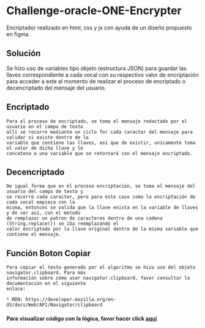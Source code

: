 # Challenge-oracle-ONE-Encrypter

Encriptador realizado en html, css y js con ayuda de un diseño propuesto en figma.

## Solución

Se hizo uso de variables tipo objeto (estructura JSON) para guardar las llaves correspondiente a cada vocal con su respectivo valor de encriptación para acceder a este al momento de realizar el proceso de encriptado o decencriptado del mensaje del usuario.

## Encriptado

    Para el proceso de encriptado, se toma el mensaje redactado por el usuario en el campo de texto
    allí se recorre mediante un ciclo for cada caracter del mensaje para validar si existe dentro de la
    variable que contiene las llaves, así que de existir, unicamente toma el valor de dicha llave y lo
    concatena a una variable que se retornará con el mensaje encriptado.

## Decencriptado

    De igual forma que en el proceso encriptación, se toma el mensaje del usuario del campo de texto y
    se recorre cada caracter, pero para este caso como la encriptación de cada vocal empieca con la
    misma, entonces se valida que la llave exista en la variable de llaves y de ser así, con el metodo
    de remplazar un patron de caracteres dentro de una cadena (String.replace()) se iba reemplazando el
    valor encriptado por la llave original dentro de la misma variable que contiene el mensaje.

## Función Boton Copiar

    Para copiar el texto generado por el algoritmo se hizo uso del objeto navigator.clipboard. Para más
    información sobre cómo usar navigator.clipboard, favor consultar la documentación en el siguiente
    enlace:

    * MDN: https://developer.mozilla.org/en-US/docs/Web/API/Navigator/clipboard

#### **Para visualizar código con la lógica, favor hacer click [aquí](./js/encriptor.js)**
